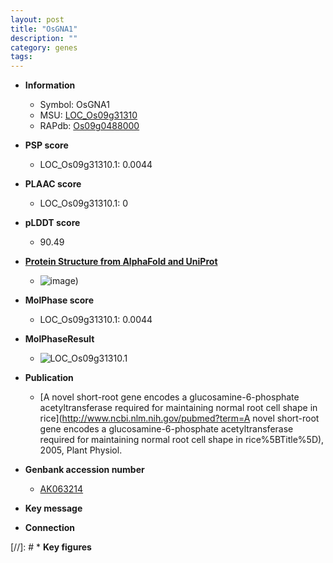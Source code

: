 ```yaml
---
layout: post
title: "OsGNA1"
description: ""
category: genes
tags: 
---
```


* **Information**  
    + Symbol: OsGNA1  
    + MSU: [LOC_Os09g31310](http://rice.plantbiology.msu.edu/cgi-bin/ORF_infopage.cgi?orf=LOC_Os09g31310)  
    + RAPdb: [Os09g0488000](http://rapdb.dna.affrc.go.jp/viewer/gbrowse_details/irgsp1?name=Os09g0488000)  

* **PSP score**  
    + LOC_Os09g31310.1: 0.0044 

* **PLAAC score**  
    + LOC_Os09g31310.1: 0 

* **pLDDT score**
    + 90.49

* **[Protein Structure from AlphaFold and UniProt](https://www.uniprot.org/uniprotkb/Q5U9F2/entry#structure)**
    + ![image](https://ricepsp.github.io/images/Q5/AF-Q5U9F2-F1.png))

* **MolPhase score**
    + LOC_Os09g31310.1: 0.0044

* **MolPhaseResult**
    + ![LOC_Os09g31310.1](https://ricepsp.github.io/pictures/LOC_Os09g/LOC_Os09g31310.1.png)

* **Publication**  
    + [A novel short-root gene encodes a glucosamine-6-phosphate acetyltransferase required for maintaining normal root cell shape in rice](http://www.ncbi.nlm.nih.gov/pubmed?term=A novel short-root gene encodes a glucosamine-6-phosphate acetyltransferase required for maintaining normal root cell shape in rice%5BTitle%5D), 2005, Plant Physiol.

* **Genbank accession number**  
    + [AK063214](http://www.ncbi.nlm.nih.gov/nuccore/AK063214)

* **Key message**  

* **Connection**  

[//]: # * **Key figures**  


